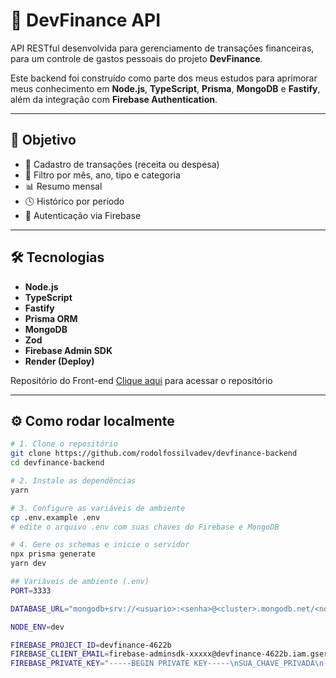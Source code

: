 # 💼 DevFinance API

API RESTful desenvolvida para gerenciamento de transações financeiras, para um controle de gastos pessoais do projeto **DevFinance**. 

Este backend foi construído como parte dos meus estudos para aprimorar meus conhecimento em **Node.js**, **TypeScript**, **Prisma**, **MongoDB** e **Fastify**, além da integração com **Firebase Authentication**.

---

## 🚀 Objetivo

- 📌 Cadastro de transações (receita ou despesa)
- 🧾 Filtro por mês, ano, tipo e categoria
- 📊 Resumo mensal
- 🕓 Histórico por período
- 🔐 Autenticação via Firebase

---

## 🛠️ Tecnologias

- **Node.js**
- **TypeScript**
- **Fastify**
- **Prisma ORM**
- **MongoDB**
- **Zod**
- **Firebase Admin SDK**
- **Render (Deploy)**

  
Repositório do Front-end
<a href="https://github.com/rodolfossilvadev/devfinance-frontend" target="_blank">Clique aqui</a> para acessar o repositório

---

## ⚙️ Como rodar localmente

```bash
# 1. Clone o repositório
git clone https://github.com/rodolfossilvadev/devfinance-backend
cd devfinance-backend

# 2. Instale as dependências
yarn

# 3. Configure as variáveis de ambiente
cp .env.example .env
# edite o arquivo .env com suas chaves do Firebase e MongoDB

# 4. Gere os schemas e inicie o servidor
npx prisma generate
yarn dev

## Variáveis de ambiente (.env)
PORT=3333

DATABASE_URL="mongodb+srv://<usuario>:<senha>@<cluster>.mongodb.net/<nome-do-db>?retryWrites=true&w=majority"

NODE_ENV=dev

FIREBASE_PROJECT_ID=devfinance-4622b
FIREBASE_CLIENT_EMAIL=firebase-adminsdk-xxxxx@devfinance-4622b.iam.gserviceaccount.com
FIREBASE_PRIVATE_KEY="-----BEGIN PRIVATE KEY-----\nSUA_CHAVE_PRIVADA\n-----END PRIVATE KEY-----\n"


